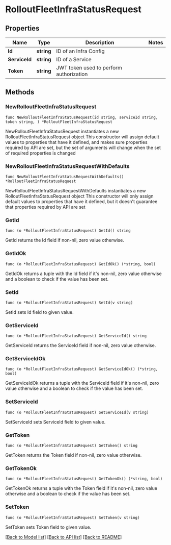 # RolloutFleetInfraStatusRequest

## Properties

Name | Type | Description | Notes
------------ | ------------- | ------------- | -------------
**Id** | **string** | ID of an Infra Config | 
**ServiceId** | **string** | ID of a Service | 
**Token** | **string** | JWT token used to perform authorization | 

## Methods

### NewRolloutFleetInfraStatusRequest

`func NewRolloutFleetInfraStatusRequest(id string, serviceId string, token string, ) *RolloutFleetInfraStatusRequest`

NewRolloutFleetInfraStatusRequest instantiates a new RolloutFleetInfraStatusRequest object
This constructor will assign default values to properties that have it defined,
and makes sure properties required by API are set, but the set of arguments
will change when the set of required properties is changed

### NewRolloutFleetInfraStatusRequestWithDefaults

`func NewRolloutFleetInfraStatusRequestWithDefaults() *RolloutFleetInfraStatusRequest`

NewRolloutFleetInfraStatusRequestWithDefaults instantiates a new RolloutFleetInfraStatusRequest object
This constructor will only assign default values to properties that have it defined,
but it doesn't guarantee that properties required by API are set

### GetId

`func (o *RolloutFleetInfraStatusRequest) GetId() string`

GetId returns the Id field if non-nil, zero value otherwise.

### GetIdOk

`func (o *RolloutFleetInfraStatusRequest) GetIdOk() (*string, bool)`

GetIdOk returns a tuple with the Id field if it's non-nil, zero value otherwise
and a boolean to check if the value has been set.

### SetId

`func (o *RolloutFleetInfraStatusRequest) SetId(v string)`

SetId sets Id field to given value.


### GetServiceId

`func (o *RolloutFleetInfraStatusRequest) GetServiceId() string`

GetServiceId returns the ServiceId field if non-nil, zero value otherwise.

### GetServiceIdOk

`func (o *RolloutFleetInfraStatusRequest) GetServiceIdOk() (*string, bool)`

GetServiceIdOk returns a tuple with the ServiceId field if it's non-nil, zero value otherwise
and a boolean to check if the value has been set.

### SetServiceId

`func (o *RolloutFleetInfraStatusRequest) SetServiceId(v string)`

SetServiceId sets ServiceId field to given value.


### GetToken

`func (o *RolloutFleetInfraStatusRequest) GetToken() string`

GetToken returns the Token field if non-nil, zero value otherwise.

### GetTokenOk

`func (o *RolloutFleetInfraStatusRequest) GetTokenOk() (*string, bool)`

GetTokenOk returns a tuple with the Token field if it's non-nil, zero value otherwise
and a boolean to check if the value has been set.

### SetToken

`func (o *RolloutFleetInfraStatusRequest) SetToken(v string)`

SetToken sets Token field to given value.



[[Back to Model list]](../README.md#documentation-for-models) [[Back to API list]](../README.md#documentation-for-api-endpoints) [[Back to README]](../README.md)


